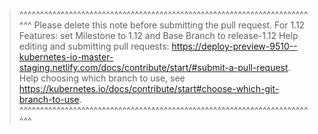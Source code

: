 >^^^^^^^^^^^^^^^^^^^^^^^^^^^^^^^^^^^^^^^^^^^^^^^^^^^^^^^^^^^^^^^^^^^^^^^^^
> Please delete this note before submitting the pull request.
> For 1.12 Features: set Milestone to 1.12 and Base Branch to release-1.12
> Help editing and submitting pull requests:  https://deploy-preview-9510--kubernetes-io-master-staging.netlify.com/docs/contribute/start/#submit-a-pull-request.
> Help choosing which branch to use, see
> https://kubernetes.io/docs/contribute/start#choose-which-git-branch-to-use.
>^^^^^^^^^^^^^^^^^^^^^^^^^^^^^^^^^^^^^^^^^^^^^^^^^^^^^^^^^^^^^^^^^^^^^^^^^
>

